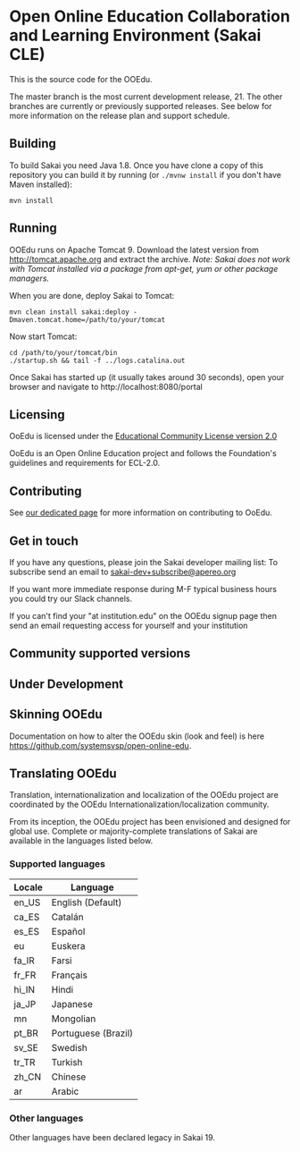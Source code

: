 # Open Online Education Collaboration and Learning Environment (Sakai CLE)

This is the source code for the OOEdu.

The master branch is the most current development release, 21.
The other branches are currently or previously supported releases. See below for more information on the release plan and support schedule.

## Building

To build Sakai you need Java 1.8. Once you have clone a copy of this repository you can
build it by running (or `./mvnw install` if you don't have Maven installed):
```
mvn install
```

## Running

OOEdu runs on Apache Tomcat 9. Download the latest version from http://tomcat.apache.org and extract the archive.
*Note: Sakai does not work with Tomcat installed via a package from apt-get, yum or other package managers.*

When you are done, deploy Sakai to Tomcat:
```
mvn clean install sakai:deploy -Dmaven.tomcat.home=/path/to/your/tomcat
```

Now start Tomcat:
```
cd /path/to/your/tomcat/bin
./startup.sh && tail -f ../logs.catalina.out
```

Once Sakai has started up (it usually takes around 30 seconds), open your browser and navigate to http://localhost:8080/portal

## Licensing

OoEdu is licensed under the [Educational Community License version 2.0](http://opensource.org/licenses/ECL-2.0) 

OoEdu is an Open Online Education project and follows the Foundation's guidelines and requirements for ECL-2.0.

## Contributing

See [our dedicated page](CONTRIBUTING.md) for more information on contributing to OoEdu.

## Get in touch
If you have any questions, please join the Sakai developer mailing list: To subscribe send an email to sakai-dev+subscribe@apereo.org

If you want more immediate response during M-F typical business hours you could try our Slack channels.

If you can't find your  "at institution.edu" on the OOEdu signup page then send an email requesting access for yourself and your institution 

## Community supported versions

## Under Development

## Skinning OOEdu
Documentation on how to alter the OOEdu skin (look and feel) is here https://github.com/systemsvsp/open-online-edu.

## Translating OOEdu

Translation, internationalization and localization of the OOEdu project are coordinated by the OOEdu Internationalization/localization community. 

From its inception, the OOEdu project has been envisioned and designed for global use. Complete or majority-complete translations of Sakai are available in the languages listed below. 

### Supported languages
| Locale | Language|
| ------ | ------ |
| en_US | English (Default) |
| ca_ES | Catalán |
| es_ES | Español |
| eu | Euskera |
| fa_IR | Farsi |
| fr_FR | Français |
| hi_IN | Hindi |
| ja_JP | Japanese |
| mn | Mongolian |
| pt_BR | Portuguese (Brazil) |
| sv_SE | Swedish |
| tr_TR | Turkish |
| zh_CN | Chinese |
| ar | Arabic |

### Other languages

Other languages have been declared legacy in Sakai 19.
